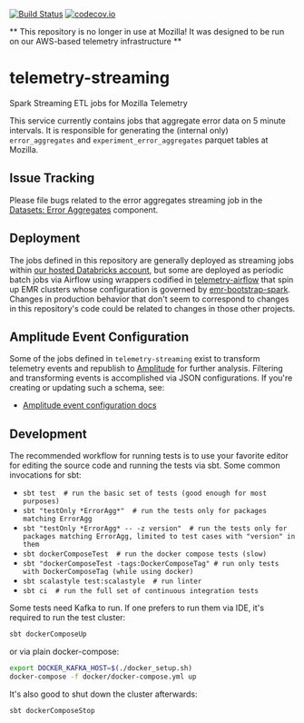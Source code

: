[![Build Status](https://circleci.com/gh/mozilla/telemetry-streaming/tree/master.svg?style=svg)](https://circleci.com/gh/mozilla/telemetry-streaming/tree/master)
[![codecov.io](https://codecov.io/github/mozilla/telemetry-streaming/coverage.svg?branch=master)](https://codecov.io/github/mozilla/telemetry-streaming?branch=master)

** This repository is no longer in use at Mozilla! It was designed to be run on our AWS-based telemetry infrastructure **

# telemetry-streaming
Spark Streaming ETL jobs for Mozilla Telemetry

This service currently contains jobs that aggregate error data
on 5 minute intervals. It is responsible for generating the (internal only)
`error_aggregates` and `experiment_error_aggregates` parquet tables at
Mozilla.

## Issue Tracking

Please file bugs related to the error aggregates streaming job in the
[Datasets: Error Aggregates](https://bugzilla.mozilla.org/enter_bug.cgi?product=Data%20Platform%20and%20Tools&component=Datasets%3A%20Error%20Aggregates) component.

## Deployment

The jobs defined in this repository are generally deployed as streaming jobs within
[our hosted Databricks account](https://docs.telemetry.mozilla.org/concepts/pipeline/data_pipeline_detail.html?highlight=databricks#databricks-managed-spark-analysis),
but some are deployed as periodic batch jobs via Airflow
using wrappers codified in
[telemetry-airflow](https://github.com/mozilla/telemetry-airflow)
that spin up EMR clusters whose configuration is governed by
[emr-bootstrap-spark](https://github.com/mozilla/emr-bootstrap-spark/).
Changes in production behavior that don't seem to correspond to changes
in this repository's code could be related to changes in those other projects.

## Amplitude Event Configuration

Some of the jobs defined in `telemetry-streaming` exist to transform telemetry events
and republish to [Amplitude](https://amplitude.com/) for further analysis.
Filtering and transforming events is accomplished via JSON configurations.
If you're creating or updating such a schema, see:

- [Amplitude event configuration docs](docs/amplitude)

## Development

The recommended workflow for running tests is to use your favorite editor for editing
the source code and running the tests via sbt. Some common invocations for sbt:

* `sbt test  # run the basic set of tests (good enough for most purposes)`
* `sbt "testOnly *ErrorAgg*"  # run the tests only for packages matching ErrorAgg`
* `sbt "testOnly *ErrorAgg* -- -z version"  # run the tests only for packages matching ErrorAgg, limited to test cases with "version" in them`
* `sbt dockerComposeTest  # run the docker compose tests (slow)`
* `sbt "dockerComposeTest -tags:DockerComposeTag" # run only tests with DockerComposeTag (while using docker)`
* `sbt scalastyle test:scalastyle  # run linter`
* `sbt ci  # run the full set of continuous integration tests`

Some tests need Kafka to run. If one prefers to run them via IDE, it's required to run the test cluster:
```bash
sbt dockerComposeUp
```
or via plain docker-compose:
```bash
export DOCKER_KAFKA_HOST=$(./docker_setup.sh)
docker-compose -f docker/docker-compose.yml up
```
It's also good to shut down the cluster afterwards:
```bash
sbt dockerComposeStop
```
